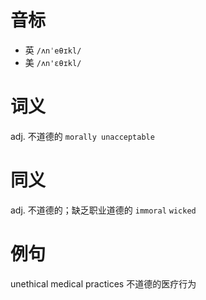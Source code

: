 # 音标

- 英 `/ʌnˈeθɪkl/`
- 美 `/ʌn'ɛθɪkl/`

# 词义

adj. 不道德的
`morally unacceptable`

# 同义

adj. 不道德的；缺乏职业道德的
`immoral` `wicked`

# 例句

unethical medical practices
不道德的医疗行为


